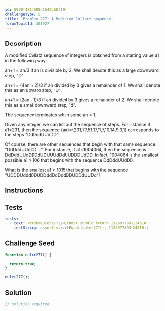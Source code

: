 ```yaml
---
id: 5900f4811000cf542c50ff94
challengeType: 5
title: 'Problem 277: A Modified Collatz sequence'
forumTopicId: 301927
---
```


## Description

<section id='description'>

A modified Collatz sequence of integers is obtained from a starting value a1 in the following way:

an+1 = an/3 if an is divisible by 3. We shall denote this as a large downward step, "D".

an+1 = (4an + 2)/3 if an divided by 3 gives a remainder of 1. We shall denote this as an upward step, "U".

an+1 = (2an - 1)/3 if an divided by 3 gives a remainder of 2. We shall denote this as a small downward step, "d".

The sequence terminates when some an = 1.

Given any integer, we can list out the sequence of steps. For instance if a1=231, then the sequence {an}={231,77,51,17,11,7,10,14,9,3,1} corresponds to the steps "DdDddUUdDD".

Of course, there are other sequences that begin with that same sequence "DdDddUUdDD....". For instance, if a1=1004064, then the sequence is DdDddUUdDDDdUDUUUdDdUUDDDUdDD. In fact, 1004064 is the smallest possible a1 > 106 that begins with the sequence DdDddUUdDD.

What is the smallest a1 > 1015 that begins with the sequence "UDDDUdddDDUDDddDdDddDDUDDdUUDd"?

</section>

## Instructions

<section id='instructions'>

</section>

## Tests

<section id='tests'>

```yml
tests:
  - text: <code>euler277()</code> should return 1125977393124310.
    testString: assert.strictEqual(euler277(), 1125977393124310);

```

</section>

## Challenge Seed

<section id='challengeSeed'>

<div id='js-seed'>

```js
function euler277() {

  return true;
}

euler277();
```

</div>

</section>

## Solution

<section id='solution'>

```js
// solution required
```

</section>
